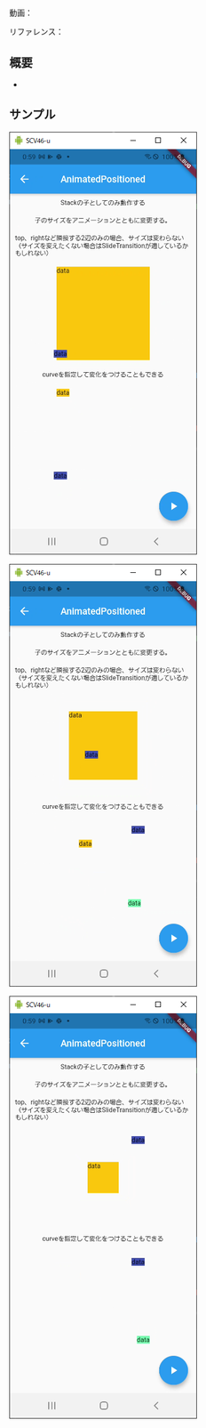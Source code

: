 #

動画：

リファレンス：

## 概要

-

## サンプル

![image-20210915005905992](img/%2344_AnimatedPositioned/image-20210915005905992.png)

![image-20210915005912350](img/%2344_AnimatedPositioned/image-20210915005912350.png)

![image-20210915005915967](img/%2344_AnimatedPositioned/image-20210915005915967.png)
